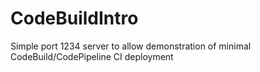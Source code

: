 # CodeBuildIntro

Simple port 1234 server to allow demonstration of minimal CodeBuild/CodePipeline
CI deployment
